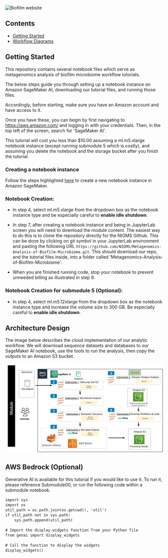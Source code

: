 
![Biofilm website](../images/Biofilm_Website_2.png)

## **Contents**

- [Getting Started](#getting-started)
- [Workflow Diagrams](#workflow-diagrams)

## **Getting Started**

This repository contains several notebook files which serve as metagenomics analysis of biofilm microbiome workflow tutorials.

The below steps guide you through setting up a notebook instance on Amazon SageMaker AI, downloading our tutorial files, and running those files. 

Accordingly, before starting, make sure you have an Amazon account and have access to it.

Once you have these, you can begin by first navigating to https://aws.amazon.com/ and logging in with your credentials. Then, in the top left of the screen, search for 'SageMaker AI'.

This tutorial will cost you less than $10.00 assuming a ml.m5.xlarge notebook instance (except running submodule 5 which is costly), and assuming you delete the notebook and the storage bucket after you finish the tutorial.

### Creating a notebook instance 

Follow the steps highlighted [here](https://github.com/NIGMS/NIGMS-Sandbox/blob/main/docs/HowToCreateAWSSagemakerNotebooks.md) to create a new notebook instance in Amazon SageMaker. 

### Notebook Creation:

+ In step 4, select ml.m5.xlarge from the dropdown box as the notebook instance type and be especially careful to **enable idle shutdown**.

+ In step 7, after creating a notebook instance and being in JupyterLab screen you will need to download the module content. The easiest way to do this is to clone the repository directly for the NIGMS Github. This can be done by clicking on git symbol in your JupyterLab environment and pasting the following URL `https://github.com/NIGMS/Metagenomics-Analysis-of-Biofilm-Microbiome.git`. This should download our repo, and the tutorial files inside, into a folder called 'Metagenomics-Analysis-of-Biofilm-Microbiome'.

+ When you are finished running code, stop your notebook to prevent unneeded billing as illustrated in step 9.

### Notebook Creation for submodule 5 (Optional):

+ In step 4, select ml.m5.12xlarge from the dropdown box as the notebook instance type and increase the volume size to 300 GB. Be especially careful to **enable idle shutdown**.

## **Architecture Design**

The image below describes the cloud implementation of our analytic workflow. We will download sequence datasets and databases to our SageMaker AI notebook, use the tools to run the analysis, then copy the outputs to an Amazon S3 bucket.
<p align="center">
  <img src="../images/Architecture_Diagram-aws.png" />
</p>

## AWS Bedrock (Optional)

Generative AI is available for this tutorial if you would like to use it. To run it, please reference Submodule00, or run the following code within a submodule notebook.

```!pip install -q ipywidgets
import sys
import os
util_path = os.path.join(os.getcwd(), 'util')
if util_path not in sys.path:
    sys.path.append(util_path)

# Import the display_widgets function from your Python file
from genai import display_widgets

# Call the function to display the widgets
display_widgets()